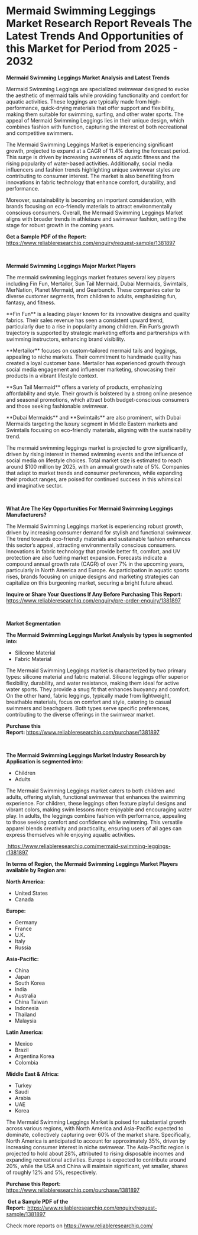 <p><h1>Mermaid Swimming Leggings Market Research Report Reveals The Latest Trends And Opportunities of this Market for Period from 2025 - 2032</h1></p><p><strong>Mermaid Swimming Leggings Market Analysis and Latest Trends</strong></p>
<p><p>Mermaid Swimming Leggings are specialized swimwear designed to evoke the aesthetic of mermaid tails while providing functionality and comfort for aquatic activities. These leggings are typically made from high-performance, quick-drying materials that offer support and flexibility, making them suitable for swimming, surfing, and other water sports. The appeal of Mermaid Swimming Leggings lies in their unique design, which combines fashion with function, capturing the interest of both recreational and competitive swimmers.</p><p>The Mermaid Swimming Leggings Market is experiencing significant growth, projected to expand at a CAGR of 11.4% during the forecast period. This surge is driven by increasing awareness of aquatic fitness and the rising popularity of water-based activities. Additionally, social media influencers and fashion trends highlighting unique swimwear styles are contributing to consumer interest. The market is also benefiting from innovations in fabric technology that enhance comfort, durability, and performance.</p><p>Moreover, sustainability is becoming an important consideration, with brands focusing on eco-friendly materials to attract environmentally conscious consumers. Overall, the Mermaid Swimming Leggings Market aligns with broader trends in athleisure and swimwear fashion, setting the stage for robust growth in the coming years.</p></p>
<p><strong>Get a Sample PDF of the Report:&nbsp;</strong> <a href="https://www.reliableresearchiq.com/enquiry/request-sample/1381897?utm_campaign=2196&utm_medium=2&utm_source=Github&utm_content=ia&utm_term=09022025&utm_id=mermaid-swimming-leggings">https://www.reliableresearchiq.com/enquiry/request-sample/1381897</a></p>
<p>&nbsp;</p>
<p><strong>Mermaid Swimming Leggings Major Market Players</strong></p>
<p><p>The mermaid swimming leggings market features several key players including Fin Fun, Mertailor, Sun Tail Mermaid, Dubai Mermaids, Swimtails, MerNation, Planet Mermaid, and Gearbunch. These companies cater to diverse customer segments, from children to adults, emphasizing fun, fantasy, and fitness.</p><p>**Fin Fun** is a leading player known for its innovative designs and quality fabrics. Their sales revenue has seen a consistent upward trend, particularly due to a rise in popularity among children. Fin Fun’s growth trajectory is supported by strategic marketing efforts and partnerships with swimming instructors, enhancing brand visibility.</p><p>**Mertailor** focuses on custom-tailored mermaid tails and leggings, appealing to niche markets. Their commitment to handmade quality has created a loyal customer base. Mertailor has experienced growth through social media engagement and influencer marketing, showcasing their products in a vibrant lifestyle context. </p><p>**Sun Tail Mermaid** offers a variety of products, emphasizing affordability and style. Their growth is bolstered by a strong online presence and seasonal promotions, which attract both budget-conscious consumers and those seeking fashionable swimwear.</p><p>**Dubai Mermaids** and **Swimtails** are also prominent, with Dubai Mermaids targeting the luxury segment in Middle Eastern markets and Swimtails focusing on eco-friendly materials, aligning with the sustainability trend.</p><p>The mermaid swimming leggings market is projected to grow significantly, driven by rising interest in themed swimming events and the influence of social media on lifestyle choices. Total market size is estimated to reach around $100 million by 2025, with an annual growth rate of 5%. Companies that adapt to market trends and consumer preferences, while expanding their product ranges, are poised for continued success in this whimsical and imaginative sector.</p></p>
<p>&nbsp;</p>
<p><strong>What Are The Key Opportunities For Mermaid Swimming Leggings Manufacturers?</strong></p>
<p><p>The Mermaid Swimming Leggings market is experiencing robust growth, driven by increasing consumer demand for stylish and functional swimwear. The trend towards eco-friendly materials and sustainable fashion enhances this sector’s appeal, attracting environmentally conscious consumers. Innovations in fabric technology that provide better fit, comfort, and UV protection are also fueling market expansion. Forecasts indicate a compound annual growth rate (CAGR) of over 7% in the upcoming years, particularly in North America and Europe. As participation in aquatic sports rises, brands focusing on unique designs and marketing strategies can capitalize on this burgeoning market, securing a bright future ahead.</p></p>
<p><strong>Inquire or Share Your Questions If Any Before Purchasing This Report:</strong> <a href="https://www.reliableresearchiq.com/enquiry/pre-order-enquiry/1381897?utm_campaign=2196&utm_medium=2&utm_source=Github&utm_content=ia&utm_term=09022025&utm_id=mermaid-swimming-leggings">https://www.reliableresearchiq.com/enquiry/pre-order-enquiry/1381897</a></p>
<p>&nbsp;</p>
<p><strong>Market Segmentation</strong></p>
<p><strong>The Mermaid Swimming Leggings Market Analysis by types is segmented into:</strong></p>
<p><ul><li>Silicone Material</li><li>Fabric Material</li></ul></p>
<p><p>The Mermaid Swimming Leggings market is characterized by two primary types: silicone material and fabric material. Silicone leggings offer superior flexibility, durability, and water resistance, making them ideal for active water sports. They provide a snug fit that enhances buoyancy and comfort. On the other hand, fabric leggings, typically made from lightweight, breathable materials, focus on comfort and style, catering to casual swimmers and beachgoers. Both types serve specific preferences, contributing to the diverse offerings in the swimwear market.</p></p>
<p><strong>Purchase this Report:&nbsp;</strong><a href="https://www.reliableresearchiq.com/purchase/1381897?utm_campaign=2196&utm_medium=2&utm_source=Github&utm_content=ia&utm_term=09022025&utm_id=mermaid-swimming-leggings">https://www.reliableresearchiq.com/purchase/1381897</a></p>
<p>&nbsp;</p>
<p><strong>The Mermaid Swimming Leggings Market Industry Research by Application is segmented into:</strong></p>
<p><ul><li>Children</li><li>Adults</li></ul></p>
<p><p>The Mermaid Swimming Leggings market caters to both children and adults, offering stylish, functional swimwear that enhances the swimming experience. For children, these leggings often feature playful designs and vibrant colors, making swim lessons more enjoyable and encouraging water play. In adults, the leggings combine fashion with performance, appealing to those seeking comfort and confidence while swimming. This versatile apparel blends creativity and practicality, ensuring users of all ages can express themselves while enjoying aquatic activities.</p></p>
<p><a href="https://www.reliableresearchiq.com/mermaid-swimming-leggings-r1381897?utm_campaign=2196&utm_medium=2&utm_source=Github&utm_content=ia&utm_term=09022025&utm_id=mermaid-swimming-leggings">&nbsp;https://www.reliableresearchiq.com/mermaid-swimming-leggings-r1381897</a></p>
<p><strong>In terms of Region, the Mermaid Swimming Leggings Market Players available by Region are:</strong></p>
<p>
    <p> <strong> North America: </strong>
        <ul>
            <li>United States</li>
            <li>Canada</li>
        </ul>
        </p> 
    <p> <strong> Europe: </strong>
        <ul>
            <li>Germany</li>
            <li>France</li>
            <li>U.K.</li>
            <li>Italy</li>
            <li>Russia</li>
        </ul>
        </p> 
    <p> <strong> Asia-Pacific: </strong>
        <ul>
            <li>China</li>
            <li>Japan</li>
            <li>South Korea</li>
            <li>India</li>
            <li>Australia</li>
            <li>China Taiwan</li>
            <li>Indonesia</li>
            <li>Thailand</li>
            <li>Malaysia</li>
        </ul>
        </p> 
    <p> <strong> Latin America: </strong>
        <ul>
            <li>Mexico</li>
            <li>Brazil</li>
            <li>Argentina Korea</li>
            <li>Colombia</li>
        </ul>
        </p> 
    <p> <strong> Middle East & Africa: </strong>
        <ul>
            <li>Turkey</li>
            <li>Saudi</li>
            <li>Arabia</li>
            <li>UAE</li>
            <li>Korea</li>
        </ul>
    </p>
    </p>
<p><p>The Mermaid Swimming Leggings Market is poised for substantial growth across various regions, with North America and Asia-Pacific expected to dominate, collectively capturing over 60% of the market share. Specifically, North America is anticipated to account for approximately 35%, driven by increasing consumer interest in niche swimwear. The Asia-Pacific region is projected to hold about 28%, attributed to rising disposable incomes and expanding recreational activities. Europe is expected to contribute around 20%, while the USA and China will maintain significant, yet smaller, shares of roughly 12% and 5%, respectively.</p></p>
<p><strong>Purchase this Report: </strong><a href="https://www.reliableresearchiq.com/purchase/1381897?utm_campaign=2196&utm_medium=2&utm_source=Github&utm_content=ia&utm_term=09022025&utm_id=mermaid-swimming-leggings">https://www.reliableresearchiq.com/purchase/1381897</a></p>
<p>&nbsp;<strong>Get a Sample PDF of the Report:&nbsp;&nbsp;</strong><a href="https://www.reliableresearchiq.com/enquiry/request-sample/1381897?utm_campaign=2196&utm_medium=2&utm_source=Github&utm_content=ia&utm_term=09022025&utm_id=mermaid-swimming-leggings">https://www.reliableresearchiq.com/enquiry/request-sample/1381897</a></p>
<p><strong></strong></p>
<p>Check more reports on <a href="https://www.reliableresearchiq.com/?utm_campaign=2196&utm_medium=2&utm_source=Github&utm_content=ia&utm_term=09022025&utm_id=mermaid-swimming-leggings">https://www.reliableresearchiq.com/</a></p>